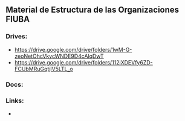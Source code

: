 ## Material de Estructura de las Organizaciones FIUBA

### Drives:
* https://drive.google.com/drive/folders/1wM-G-zeoNetOhcVkycWNDE9D4cAlqDwT
* https://drive.google.com/drive/folders/112iXDEVfy6ZD-FCUbMRuGqtjlV5LTL_o

### Docs:

### Links:
* 
